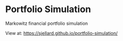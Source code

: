 # Portfolio Simulation
Markowitz financial portfolio simulation

View at: https://sjellard.github.io/portfolio-simulation/
